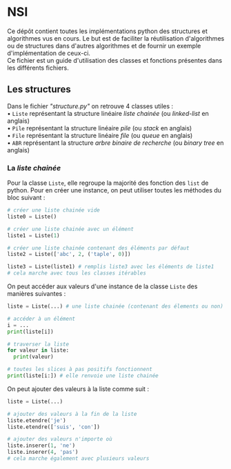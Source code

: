 # NSI
Ce dépôt contient toutes les implémentations python des structures et algorithmes vus en cours. Le but est de faciliter la réutilisation d'algorithmes ou de structures dans d'autres algorithmes et de fournir un exemple d'implémentation de ceux-ci.   
Ce fichier est un guide d'utilisation des classes et fonctions présentes dans les différents fichiers.

## Les structures
Dans le fichier _"structure.py"_ on retrouve 4 classes utiles :  
• `Liste` représentant la structure linéaire _liste chainée_ (ou _linked-list_ en anglais)  
• `Pile` représentant la structure linéaire _pile_ (ou _stack_ en anglais)  
• `File` représentant la structure linéaire _file_ (ou _queue_ en anglais)  
• `ABR` représentant la structure _arbre binaire de recherche_  (ou _binary tree_ en anglais)

### La _liste chainée_
Pour la classe `Liste`, elle regroupe la majorité des fonction des `list` de python.
Pour en créer une instance, on peut utiliser toutes les méthodes du bloc suivant :   

```python 
# créer une liste chainée vide
liste0 = Liste()

# créer une liste chainée avec un élément
liste1 = Liste(1) 

# créer une liste chainée contenant des éléments par défaut
liste2 = Liste(['abc', 2, ('taple', 0)])

liste3 = Liste(liste1) # remplis liste3 avec les éléments de liste1
# cela marche avec tous les classes itérables
```  
  
On peut accéder aux valeurs d'une instance de la classe `Liste` des manières suivantes :  
  
```python
liste = Liste(...) # une liste chainée (contenant des élements ou non)

# accéder à un élément
i = ...
print(liste[i])

# traverser la liste
for valeur in liste: 
  print(valeur)    

# toutes les slices à pas positifs fonctionnent
print(liste[i:]) # elle renvoie une liste chainée
```
   
On peut ajouter des valeurs à la liste comme suit :
```python
liste = Liste(...)

# ajouter des valeurs à la fin de la liste
liste.etendre('je')
liste.etendre(['suis', 'con'])

# ajouter des valeurs n'importe où
liste.inserer(1, 'ne')
liste.inserer(4, 'pas')
# cela marche également avec plusieurs valeurs
```


